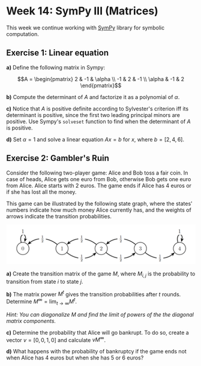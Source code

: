 # Week 14: SymPy III (Matrices)

This week we continue working with [SymPy](https://docs.sympy.org/latest/index.html) library for symbolic computation.

## Exercise 1: Linear equation

**a)** Define the following matrix in Sympy:

$$A = \begin{pmatrix}
2 & -1 & \alpha \\
-1 & 2 & -1 \\
\alpha & -1 & 2 
\end{pmatrix}$$

**b)** Compute the determinant of $A$ and factorize it as a polynomial of $\alpha$. 

**c)** Notice that $A$ is positive definite according to  Sylvester's criterion iff its determinant is positive, since the first two leading principal minors are positive. Use Sympy's ```solveset``` function to find when the determinant of $A$ is positive.

**d)** Set $\alpha=1$ and solve a linear equation $Ax=b$ for $x$, where $b=[2,4,6]$.

## Exercise 2: Gambler's Ruin

Consider the following two-player game: Alice and Bob toss a fair coin. In case of heads, Alice gets one euro from Bob, otherwise Bob gets one euro from Alice. Alice starts with 2 euros. The game ends if Alice has 4 euros or if she has lost all the money. 

This game can be illustrated by the following state graph, where the states' numbers indicate how much money Alice currently has, and the weights of arrows indicate the transition probabilities.

![](https://raw.githubusercontent.com/mselezniova/CompMath23/media/images/week14/game.png)

**a)** Create the transition matrix of the game $M$, where $M_{i,j}$ is the probability to transition from state $i$ to state $j$.

**b)** The matrix power $M^t$ gives the transition probabilities after $t$ rounds. Determine $M^\infty = \lim_{t\to\infty} M^t$.

*Hint: You can diagonalize $M$ and find the limit of powers of the the diagonal matrix components.*

**c)** Determine the probability that Alice will go bankrupt. To do so, create a vector $v=[0,0,1,0]$ and calculate $vM^\infty$.

**d)** What happens with the probability of bankruptcy if the game ends not when Alice has 4 euros but when she has 5 or 6 euros?

